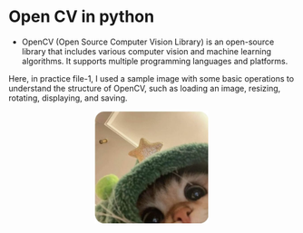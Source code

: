 # Open CV in python
- OpenCV (Open Source Computer Vision Library) is an open-source library that includes various computer vision and machine learning algorithms. It supports multiple programming languages and platforms.

Here, in practice file-1, I used a sample image with some basic operations to understand the structure of OpenCV, such as loading an image, resizing, rotating, displaying, and saving.

<div align="center">
    <img src="sample%20img.jpg" alt="Sample image" width="200">
</div>
